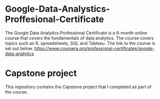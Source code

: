 # Google-Data-Analystics-Proffesional-Certificate
The Google Data Analytics Professional Certificate is a 6-month online course that covers the fundamentals of data analytics. 
The course covers topics such as R, spreadsheets, SQL and Tableau.
The link to the course is set out below.
https://www.coursera.org/professional-certificates/google-data-analytics
# Capstone project
This repository contains the Capstone project that I completed as part of the course. 
